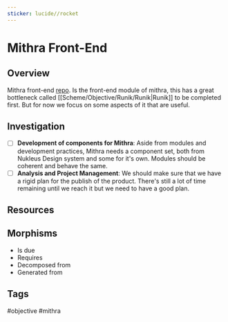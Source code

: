 ```yaml
---
sticker: lucide//rocket
---
```

# Mithra Front-End

## Overview
Mithra front-end [repo](https://github.com/iskdevelop/mithra-frontend). Is the front-end module of mithra, this has a great bottleneck called [[Scheme/Objective/Runik/Runik|Runik]] to be completed first. But for now we focus on some aspects of it that are useful.
## Investigation
- [ ] **Development of components for Mithra**:
      Aside from modules and development practices, Mithra needs a component set, both from Nukleus Design system and some for it's own. Modules should be coherent and behave the same.
- [ ] **Analysis and Project Management**:
      We should make sure that we have a rigid plan for the publish of the product. There's still a lot of time remaining until we reach it but we need to have a good plan.
## Resources

## Morphisms
- Is due
- Requires
- Decomposed from
- Generated from

## Tags
#objective #mithra